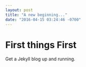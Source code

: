 ```yaml
---
layout: post
title: "A new beginning..."
date: "2016-04-15 03:24:46 -0700"
---
```

# First things First

Get a Jekyll blog up and running.
